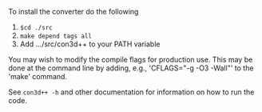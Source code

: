To install the converter do the following

1. `$cd ./src`
2. `make depend tags all`
3. Add .../src/con3d++ to your PATH variable

You may wish to modify the compile flags for production use. This may
be done at the command line by adding, e.g., 'CFLAGS="-g -O3 -Wall"'
to the 'make' command.

See `con3d++ -h` and other documentation for information on how to run
the code.

